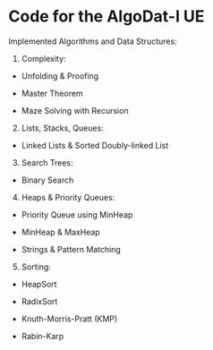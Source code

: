 # Code for the AlgoDat-I UE

Implemented Algorithms and Data Structures:

1. Complexity:

- Unfolding & Proofing

- Master Theorem

- Maze Solving with Recursion

2. Lists, Stacks, Queues:

- Linked Lists & Sorted Doubly-linked List

3. Search Trees:

- Binary Search

4. Heaps & Priority Queues:

- Priority Queue using MinHeap

- MinHeap & MaxHeap

- Strings & Pattern Matching

5. Sorting:

- HeapSort

- RadixSort
  
- Knuth-Morris-Pratt (KMP)

- Rabin-Karp


